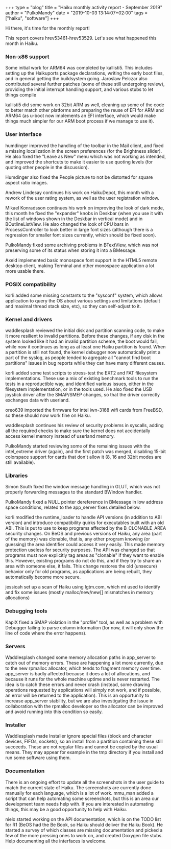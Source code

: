 +++
type = "blog"
title = "Haiku monthly activity report - September 2019"
author = "PulkoMandy"
date = "2019-10-03 13:14:07+02:00"
tags = ["haiku", "software"]
+++

Hi there, it's time for the monthly report!

This report covers hrev53461-hrev53529. Let's see what happened this month in Haiku.

<h3>Non-x86 support</h3>

<p>Some initial work for ARM64 was completed by kallisti5. This includes setting up the Haikuports
package declarations, writing the early boot files, and in general getting the buildsystem going.
Jaroslaw Pelczar also contributed several further patches (some of these still undergoing review),
providing the initial interrupt handling support, and various stubs to let things compile</p>

<p>kallisti5 did some work on 32bit ARM as well, cleaning up some of the code to better match
other platforms and preparing the reuse of EFI for ARM and ARM64 (as u-boot now implements an EFI
interface, which would make things much simpler for our ARM boot process if we manage to use it).

<h3>User interface</h3>

humdinger improved the handling of the toolbar in the Mail client, and fixed a missing localization
in the screen preferences (for the Brightness slider). He also fixed the "Leave as New" menu which
was not working as intended, and improved the shortcuts to make it easier to use quoting levels
(for quoting other people in the discussion).

Humdinger also fixed the People picture to not be distorted for square aspect ratio images.

Andrew Lindesay continues his work on HaikuDepot, this month with a rework of the user rating
system, as well as the user registration window.

Mikael Konradsson continues his work on improving the look of dark mode, this month he fixed the
"expander" knobs in Deskbar (when you use it with the list of windows shown in the Deskbar in vertical mode)
and in BOutlineListView. He also changed the look of CPU bars in ProcessController to look better in
large font sizes (although there is a regression for smaller font sizes currently, which should be fixed
soon).

PulkoMandy fixed some archiving problems in BTextView, which was not preserving some of its status
when storing it into a BMessage.

Axeld implemented basic monospace font support in the HTML5 remote desktop client, making Terminal
and other monospace application a lot more usable there.

<h3>POSIX compatibility</h3>

korli added some missing constants to the "sysconf" system, which allows application to query the
OS about various settings and limitations (default and maximal thread stack size, etc), so they
can self-adjust to it.

<h3>Kernel and drivers</h3>

waddlesplash reviewed the initial disk and partition scanning code, to make it more resilient to
invalid partitions. Before these changes, if any disk in the system looked like it had an invalid
partition scheme, the boot would fail, while now it continues as long as at least one Haiku
partition is found. When a partition is still not found, the kernel debugger now automatically print
a part of the syslog, as people tended to agregate all "cannot find boot partitions" issues in bug
reports while they can have many different causes.

korli added some test scripts to stress-test the EXT2 and FAT filesystem implementations. These
use a mix of existing benchmark tools to run the tests in a reproductible way, and identified various
issues, either in the filesystem implementation, or in the tools used. He also fixed the USB joystick
driver after the SMAP/SMEP changes, so that the driver correctly exchanges data with userland.

oreo639 imported the firmware for intel iwn-3168 wifi cards from FreeBSD, so these should now work
fine on Haiku.

waddlesplash continues his review of security problems in syscalls, adding all the required checks
to make sure the kernel does not accidentally access kernel memory instead of userland memory.

PulkoMandy started reviewing some of the remaining issues with the intel_extreme driver (again),
and the first patch was merged, disabling 15-bit colorspace support for cards that don't allow it
(8, 16 and 32bit modes are still available).

<h3>Libraries</h3>

Simon South fixed the window message handling in GLUT, which was not properly forwarding messages
to the standard BWindow handler.

PulkoMandy fixed a NULL pointer dereference in BMessage in low address space conditions, related to
the app_server fixes detailed below.

korli modified the runtime_loader to handle API versions (in addition to ABI version) and introduce
compatibility quirks for executables built with an old ABI. This is put to use to keep programs
affected by the B_CLONABLE_AREA security changes. On BeOS and previous versions of Haiku, any area
(part of the memory) was clonable, that is, any other program knowing (or guessing) the area identifier
could access it very easily. This made memory protection useless for security purposes. The API was
changed so that programs must now explicitly tag areas as "clonable" if they want to enable this.
However, existing programs do not do this, and if they try to share an area with someone else, it
fails. This change restores the old (unsecure) behavior only for old programs, as applications are
being rebuilt, they automatically become more secure.

jessicah set up a scan of Haiku using lgtm.com, which mt used to identify and fix some issues (mostly
malloc/new/new[] mismatches in memory allocations)

<h3>Debugging tools</h3>

KapiX fixed a SMAP violation in the "profile" tool, as well as a problem with Debugger failing to
parse column information (for now, it will only show the line of code where the error happens).

<h3>Servers</h3>

Waddlesplash changed some memory allocation paths in app_server to catch out of memory errors.
These are happening a lot more currently, due to the new rpmalloc allocator, which tends to fragment
memory over time. app_server is badly affected because it does a lot of allocations, and because it
runs for the whole machine uptime and is never restarted. The idea is to catch these errors and
never crash (instead, some drawing operations requested by applications will simply not work, and
if possible, an error will be returned to the application). This is an opportunity to increase
app_server stability, but we are also investigating the issue in collaboration with the rpmalloc
developer so the allocator can be improved and avoid running into this condition so easily.

<h3>Installer</h3>

Waddlesplash made Installer ignore special files (block and character devices, FIFOs, sockets),
so an install from a partition containing these still succeeds. These are not regular files and
cannot be copied by the usual means. They may appear for example in the tmp directory if you
install and run some software using them.

<h3>Documentation</h3>

There is an ongoing effort to update all the screenshots in the user guide to match the current
state of Haiku. The screenshots are currently done manually for each language, which is a lot of
work. mmu_man added a script that can help automating some screenshots, but this is an area our
development team needs help with. If you are interested in automating things, this may be a good
opportunity to help with Haiku.

nielx started working on the API documentation, which is on the TODO list for R1 (BeOS had the
Be Book, so Haiku should deliver the Haiku Book). He started a survey of which classes are missing
documentation and picked a few of the more pressing ones to work on, and created Doxygen file stubs.
Help documenting all the interfaces is welcome.

